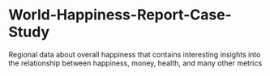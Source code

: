 # World-Happiness-Report-Case-Study
Regional data about overall happiness that contains interesting insights into the relationship between happiness, money, health, and many other metrics

